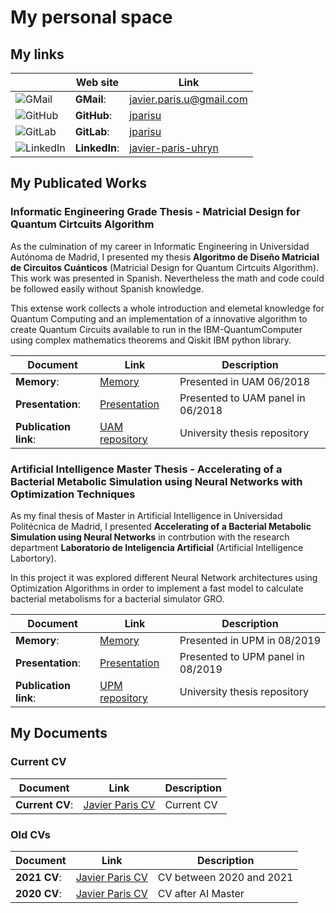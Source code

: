 # My personal space

## My links

|                                 | Web site      | Link                                                                 |
|---------------------------------|---------------|----------------------------------------------------------------------|
| ![GMail](icons/gmail.ico)       | **GMail**:    | [javier.paris.u@gmail.com](javier.paris.u@gmail.com)                 |
| ![GitHub](icons/github.ico)     | **GitHub**:   | [jparisu](https://github.com/jparisu)                                |
| ![GitLab](icons/gitlab.ico)     | **GitLab**:   | [jparisu](https://github.com/jparisu)                                |
| ![LinkedIn](icons/linkedin.ico) | **LinkedIn**: | [javier-paris-uhryn](https://www.linkedin.com/in/javier-paris-uhryn) |                 

## My Publicated Works

### Informatic Engineering Grade Thesis - Matricial Design for Quantum Cirtcuits Algorithm

As the culmination of my career in Informatic Engineering in Universidad Autónoma de Madrid, I presented my thesis **Algoritmo de Diseño Matricial de Circuitos Cuánticos** (Matricial Design for Quantum Cirtcuits Algorithm). 
This work was presented in Spanish. 
Nevertheless the math and code could be followed easily without Spanish knowledge.

This extense work collects a whole introduction and elemetal knowledge for Quantum Computing and an implementation of a innovative algorithm to create Quantum Circuits available to run in the IBM-QuantumComputer using complex mathematics theorems and Qiskit IBM python library.

| Document              | Link                                                             | Description |
|-----------------------|------------------------------------------------------------------|-|
| **Memory**:           | [Memory](documents/tfg/TFG_memory.pdf)                           | Presented in UAM 06/2018 |
| **Presentation**:     | [Presentation](documents/tfg/TFG_presentation.pdf)               | Presented to UAM panel in 06/2018 |
| **Publication link**: | [UAM repository](https://repositorio.uam.es/handle/10486/688422) | University thesis repository|                 

### Artificial Intelligence Master Thesis - Accelerating of a Bacterial Metabolic Simulation using Neural Networks with Optimization Techniques

As my final thesis of Master in Artificial Intelligence in Universidad Politécnica de Madrid, I presented **Accelerating of a Bacterial Metabolic Simulation using Neural Networks** in contrbution with the research department **Laboratorio de Inteligencia Artificial** (Artificial Intelligence Labortory).

In this project it was explored different Neural Network architectures using Optimization Algorithms in order to implement a fast model to calculate bacterial metabolisms for a bacterial simulator GRO. 

| Document              | Link                                                             | Description |
|-----------------------|------------------------------------------------------------------|-|
| **Memory**:           | [Memory](documents/tfg/TFG_memory.pdf)                           | Presented in UPM in 08/2019 |
| **Presentation**:     | [Presentation](documents/tfg/TFG_presentation.pdf)               | Presented to UPM panel in 08/2019 |
| **Publication link**: | [UPM repository](https://oa.upm.es/56001/)                       | University thesis repository|     

## My Documents

### Current CV

| Document              | Link                                                             | Description |
|-----------------------|------------------------------------------------------------------|-|
| **Current CV**:       | [Javier Paris CV](documents/cv/CVJavierParis_English.pdf)        | Current CV |

### Old CVs

| Document              | Link                                                             | Description |
|-----------------------|------------------------------------------------------------------|-|
| **2021 CV**:          | [Javier Paris CV](documents/cv/CV_JParisU_2021.pdf)              | CV between 2020 and 2021 |
| **2020 CV**:          | [Javier Paris CV](documents/cv/CV_JParisU_2020.pdf)              | CV after AI Master |

<!-- Markdown Tips

markdown: https://guides.github.com/features/mastering-markdown/
# Header 1
## Header 2
### Header 3

- Bulleted
- List

1. Numbered
2. List

**Bold** and _Italic_ and `Code` text

[Link](url) and ![Image](src)

download icons: https://www.favicon.cc/?action=search&keywords=github

qr generator: https://www.qrcode.es/es/generador-qr-code/
 -->

